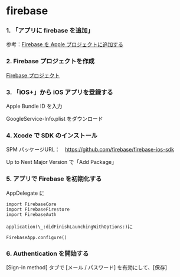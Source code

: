 # firebase

### 1. 「アプリに firebase を追加」
参考：[Firebase を Apple プロジェクトに追加する](https://firebase.google.com/docs/ios/setup?hl=ja)



### 2. Firebase プロジェクトを作成
[Firebase プロジェクト](https://console.firebase.google.com/?hl=ja&_gl=1*6fdmre*_ga*MTU1ODE0OTQ2Ni4xNzAzNDcyOTg5*_ga_CW55HF8NVT*MTcwMzgxNTAyNy4xMC4xLjE3MDM4MTUyMTIuNDYuMC4w)



### 3. 「iOS+」から iOS アプリを登録する
Apple Bundle ID を入力

GoogleService-Info.plist をダウンロード



### 4. Xcode で SDK のインストール
SPM パッケージURL：　https://github.com/firebase/firebase-ios-sdk

Up to Next Major Version で「Add Package」



### 5. アプリで Firebase を初期化する
AppDelegate に
```
import FirebaseCore
import FirebaseFirestore
import FirebaseAuth
```

`application(\_:didFinishLaunchingWithOptions:)`に
```
FirebaseApp.configure()
```



### 6. Authentication を開始する
[Sign-in method] タブで [メール / パスワード] を有効にして、[保存]
